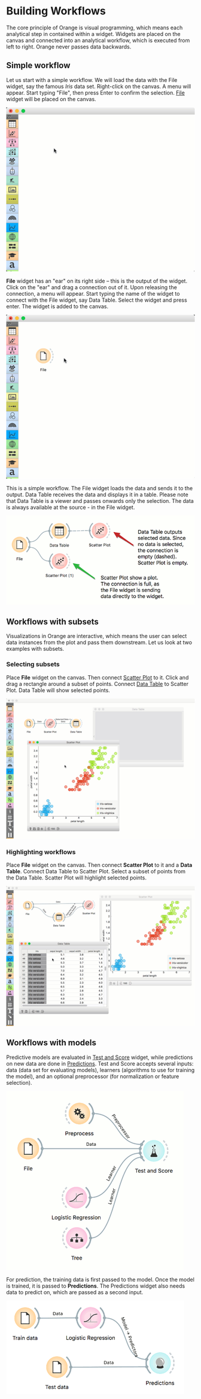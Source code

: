 # Building Workflows

The core principle of Orange is visual programming, which means each analytical step in contained within a widget. Widgets are placed on the canvas and connected into an analytical workflow, which is executed from left to right. Orange never passes data backwards.

## Simple workflow

Let us start with a simple workflow. We will load the data with the File widget, say the famous *Iris* data set. Right-click on the canvas. A menu will appear. Start typing "File", then press Enter to confirm the selection. [File](../widgets/data/file.md) widget will be placed on the canvas.

![](file.gif)

**File** widget has an "ear" on its right side – this is the output of the widget. Click on the "ear" and drag a connection out of it. Upon releasing the connection, a menu will appear. Start typing the name of the widget to connect with the File widget, say Data Table. Select the widget and press enter. The widget is added to the canvas.

![](file-datatable.gif)

This is a simple workflow. The File widget loads the data and sends it to the output. Data Table receives the data and displays it in a table. Please note that Data Table is a viewer and passes onwards only the selection. The data is always available at the source - in the File widget.

![](DataTable-wrong.png)

## Workflows with subsets

Visualizations in Orange are interactive, which means the user can select data instances from the plot and pass them downstream. Let us look at two examples with subsets.

### Selecting subsets

Place **File** widget on the canvas. Then connect [Scatter Plot](../widgets/visualize/scatterplot.md) to it. Click and drag a rectangle around a subset of points. Connect [Data Table](../widgets/data/datatable.md) to Scatter Plot. Data Table will show selected points.

![](subset-selection.gif)

### Highlighting workflows

Place **File** widget on the canvas. Then connect **Scatter Plot** to it and a **Data Table**. Connect Data Table to Scatter Plot. Select a subset of points from the Data Table. Scatter Plot will highlight selected points.

![](subset-highlight.gif)

## Workflows with models

Predictive models are evaluated in [Test and Score](../widgets/evaluate/testandscore.md) widget, while predictions on new data are done in [Predictions](../widgets/evaluate/predictions.md). Test and Score accepts several inputs: data (data set for evaluating models), learners (algorithms to use for training the model), and an optional preprocessor (for normalization or feature selection).

![](prediction-workflow.png)

For prediction, the training data is first passed to the model. Once the model is trained, it is passed to **Predictions**. The Predictions widget also needs data to predict on, which are passed as a second input.

![](prediction-workflow2.png)
